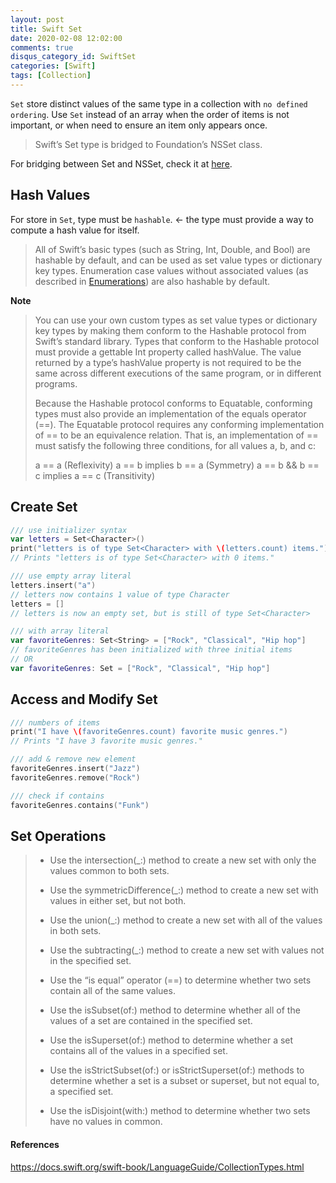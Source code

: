 ```yaml
---
layout: post
title: Swift Set
date: 2020-02-08 12:02:00
comments: true
disqus_category_id: SwiftSet
categories: [Swift]
tags: [Collection]
---
```


`Set` store distinct values of the same type in a collection with `no defined ordering`. Use `Set` instead of an array when the order of items is not important, or when need to ensure an item only appears once.

> Swift’s Set type is bridged to Foundation’s NSSet class.

For bridging between Set and NSSet, check it at [here](https://developer.apple.com/documentation/swift/set#2845530).

## Hash Values

For store in `Set`, type must be `hashable`. <- the type must provide a way to compute a hash value for itself.

> All of Swift’s basic types (such as String, Int, Double, and Bool) are hashable by default, and can be used as set value types or dictionary key types. Enumeration case values without associated values (as described in [Enumerations](https://docs.swift.org/swift-book/LanguageGuide/Enumerations.html)) are also hashable by default.

**Note**

> You can use your own custom types as set value types or dictionary key types by making them conform to the Hashable protocol from Swift’s standard library. Types that conform to the Hashable protocol must provide a gettable Int property called hashValue. The value returned by a type’s hashValue property is not required to be the same across different executions of the same program, or in different programs.
>
> Because the Hashable protocol conforms to Equatable, conforming types must also provide an implementation of the equals operator (==). The Equatable protocol requires any conforming implementation of == to be an equivalence relation. That is, an implementation of == must satisfy the following three conditions, for all values a, b, and c:
>
> a == a (Reflexivity)
> a == b implies b == a (Symmetry)
> a == b && b == c implies a == c (Transitivity)

## Create Set

```swift
/// use initializer syntax
var letters = Set<Character>()
print("letters is of type Set<Character> with \(letters.count) items.")
// Prints "letters is of type Set<Character> with 0 items."

/// use empty array literal
letters.insert("a")
// letters now contains 1 value of type Character
letters = []
// letters is now an empty set, but is still of type Set<Character>

/// with array literal
var favoriteGenres: Set<String> = ["Rock", "Classical", "Hip hop"]
// favoriteGenres has been initialized with three initial items
// OR
var favoriteGenres: Set = ["Rock", "Classical", "Hip hop"]
```

## Access and Modify Set

```swift
/// numbers of items
print("I have \(favoriteGenres.count) favorite music genres.")
// Prints "I have 3 favorite music genres."

/// add & remove new element
favoriteGenres.insert("Jazz")
favoriteGenres.remove("Rock")

/// check if contains 
favoriteGenres.contains("Funk")
```

## Set Operations

> - Use the intersection(_:) method to create a new set with only the values common to both sets.
>
> - Use the symmetricDifference(_:) method to create a new set with values in either set, but not both.
>
> - Use the union(_:) method to create a new set with all of the values in both sets.
>
> - Use the subtracting(_:) method to create a new set with values not in the specified set.
>
> - Use the “is equal” operator (==) to determine whether two sets contain all of the same values.
>
> - Use the isSubset(of:) method to determine whether all of the values of a set are contained in the specified set.
>
> - Use the isSuperset(of:) method to determine whether a set contains all of the values in a specified set.
>
> - Use the isStrictSubset(of:) or isStrictSuperset(of:) methods to determine whether a set is a subset or superset, but not equal to, a specified set.
>
> - Use the isDisjoint(with:) method to determine whether two sets have no values in common.

#### References

<https://docs.swift.org/swift-book/LanguageGuide/CollectionTypes.html>